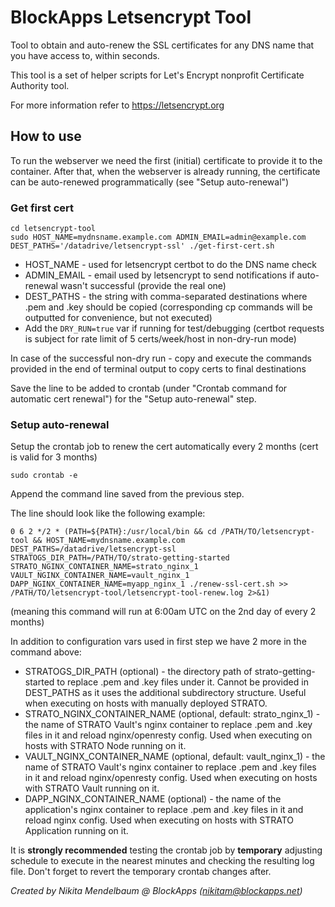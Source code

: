 # BlockApps Letsencrypt Tool

Tool to obtain and auto-renew the SSL certificates for any DNS name that you have access to, within seconds.

This tool is a set of helper scripts for Let's Encrypt nonprofit Certificate Authority tool.

For more information refer to https://letsencrypt.org

## How to use

To run the webserver we need the first (initial) certificate to provide it to the container. 
After that, when the webserver is already running, the certificate can be auto-renewed programmatically (see "Setup auto-renewal")

### Get first cert

```
cd letsencrypt-tool
sudo HOST_NAME=mydnsname.example.com ADMIN_EMAIL=admin@example.com DEST_PATHS='/datadrive/letsencrypt-ssl' ./get-first-cert.sh
```
- HOST_NAME - used for letsencrypt certbot to do the DNS name check
- ADMIN_EMAIL - email used by letsencrypt to send notifications if auto-renewal wasn't successful (provide the real one)
- DEST_PATHS - the string with comma-separated destinations where .pem and .key should be copied (corresponding cp commands will be outputted for convenience, but not executed)
- Add the `DRY_RUN=true` var if running for test/debugging (certbot requests is subject for rate limit of 5 certs/week/host in non-dry-run mode)

In case of the successful non-dry run - copy and execute the commands provided in the end of terminal output to copy certs to final destinations

Save the line to be added to crontab (under "Crontab command for automatic cert renewal") for the "Setup auto-renewal" step.

### Setup auto-renewal

Setup the crontab job to renew the cert automatically every 2 months (cert is valid for 3 months)
```
sudo crontab -e
```
Append the command line saved from the previous step.

The line should look like the following example:
```
0 6 2 */2 * (PATH=${PATH}:/usr/local/bin && cd /PATH/TO/letsencrypt-tool && HOST_NAME=mydnsname.example.com DEST_PATHS=/datadrive/letsencrypt-ssl STRATOGS_DIR_PATH=/PATH/TO/strato-getting-started STRATO_NGINX_CONTAINER_NAME=strato_nginx_1 VAULT_NGINX_CONTAINER_NAME=vault_nginx_1 DAPP_NGINX_CONTAINER_NAME=myapp_nginx_1 ./renew-ssl-cert.sh >> /PATH/TO/letsencrypt-tool/letsencrypt-tool-renew.log 2>&1)
```
(meaning this command will run at 6:00am UTC on the 2nd day of every 2 months)

In addition to configuration vars used in first step we have 2 more in the command above:
- STRATOGS_DIR_PATH (optional) - the directory path of strato-getting-started to replace .pem and .key files under it. Cannot be provided in DEST_PATHS as it uses the additional subdirectory structure. Useful when executing on hosts with manually deployed STRATO.
- STRATO_NGINX_CONTAINER_NAME (optional, default: strato_nginx_1) - the name of STRATO Vault's nginx container to replace .pem and .key files in it and reload nginx/openresty config. Used when executing on hosts with STRATO Node running on it.
- VAULT_NGINX_CONTAINER_NAME (optional, default: vault_nginx_1) - the name of STRATO Vault's nginx container to replace .pem and .key files in it and reload nginx/openresty config. Used when executing on hosts with STRATO Vault running on it.
- DAPP_NGINX_CONTAINER_NAME (optional) - the name of the application's nginx container to replace .pem and .key files in it and reload nginx config. Used when executing on hosts with STRATO Application running on it.

It is **strongly recommended** testing the crontab job by **temporary** adjusting schedule to execute in the nearest minutes and checking the resulting log file.
Don't forget to revert the temporary crontab changes after.


*Created by Nikita Mendelbaum @ BlockApps (nikitam@blockapps.net)*
